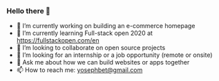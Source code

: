 ### Hello there 👋

- 🔭 I’m currently working on building an e-commerce homepage 
- 🌱 I’m currently learning Full-stack open 2020 at https://fullstackopen.com/en
- 👯 I’m looking to collaborate on open source projects
- 🤔 I’m looking for an internship or a job opportunity (remote or onsite)
- 💬 Ask me about how we can build websites or apps together
- 📫 How to reach me: yosephbet@gmail.com 
